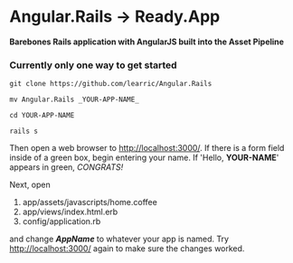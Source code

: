 # Angular.Rails -> Ready.App


**Barebones Rails application with AngularJS built into the Asset Pipeline**


### Currently only one way to get started


```
git clone https://github.com/learric/Angular.Rails

mv Angular.Rails _YOUR-APP-NAME_

cd YOUR-APP-NAME

rails s
```


Then open a web browser to [http://localhost:3000/](http://localhost:3000/). If there is a form field inside of a green box, begin entering your name. If 'Hello, **YOUR-NAME**' appears in green, _CONGRATS!_


Next, open

1. app/assets/javascripts/home.coffee
2. app/views/index.html.erb
3. config/application.rb

and change **_AppName_** to whatever your app is named. Try [http://localhost:3000/](http://localhost:3000/) again to make sure the changes worked.